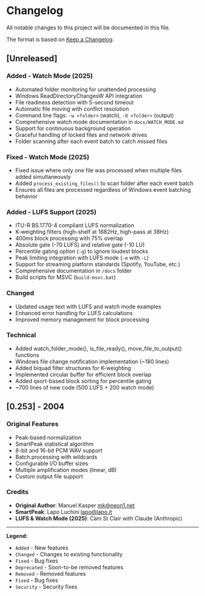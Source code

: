 # Changelog

All notable changes to this project will be documented in this file.

The format is based on [Keep a Changelog](https://keepachangelog.com/en/1.0.0/).

## [Unreleased]

### Added - Watch Mode (2025)
- Automated folder monitoring for unattended processing
- Windows ReadDirectoryChangesW API integration
- File readiness detection with 5-second timeout
- Automatic file moving with conflict resolution
- Command line flags: `-w <folder>` (watch), `-O <folder>` (output)
- Comprehensive watch mode documentation in `docs/WATCH_MODE.md`
- Support for continuous background operation
- Graceful handling of locked files and network drives
- Folder scanning after each event batch to catch missed files

### Fixed - Watch Mode (2025)
- Fixed issue where only one file was processed when multiple files added simultaneously
- Added `process_existing_files()` to scan folder after each event batch
- Ensures all files are processed regardless of Windows event batching behavior

### Added - LUFS Support (2025)
- ITU-R BS.1770-4 compliant LUFS normalization
- K-weighting filters (high-shelf at 1682Hz, high-pass at 38Hz)
- 400ms block processing with 75% overlap
- Absolute gate (-70 LUFS) and relative gate (-10 LU)
- Percentile gating option (`-g`) to ignore loudest blocks
- Peak limiting integration with LUFS mode (`-m` with `-L`)
- Support for streaming platform standards (Spotify, YouTube, etc.)
- Comprehensive documentation in `/docs` folder
- Build scripts for MSVC (`build-msvc.bat`)

### Changed
- Updated usage text with LUFS and watch mode examples
- Enhanced error handling for LUFS calculations
- Improved memory management for block processing

### Technical
- Added watch_folder_mode(), is_file_ready(), move_file_to_output() functions
- Windows file change notification implementation (~180 lines)
- Added biquad filter structures for K-weighting
- Implemented circular buffer for efficient block overlap
- Added qsort-based block sorting for percentile gating
- ~700 lines of new code (500 LUFS + 200 watch mode)

## [0.253] - 2004

### Original Features
- Peak-based normalization
- SmartPeak statistical algorithm
- 8-bit and 16-bit PCM WAV support
- Batch processing with wildcards
- Configurable I/O buffer sizes
- Multiple amplification modes (linear, dB)
- Custom output file support

### Credits
- **Original Author**: Manuel Kasper <mk@neon1.net>
- **SmartPeak**: Lapo Luchini <lapo@lapo.it>
- **LUFS & Watch Mode (2025)**: Cam St Clair with Claude (Anthropic)

---

**Legend:**
- `Added` - New features
- `Changed` - Changes to existing functionality
- `Fixed` - Bug fixes
- `Deprecated` - Soon-to-be removed features
- `Removed` - Removed features
- `Fixed` - Bug fixes
- `Security` - Security fixes
